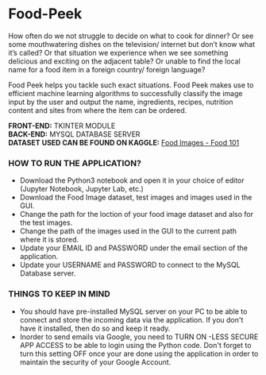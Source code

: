 # Food-Peek

<p>How often do we not struggle to decide on what to cook for dinner? Or see some mouthwatering dishes on the television/ internet but don’t know what it’s called? Or that
situation we experience when we see something delicious and exciting on the adjacent
table? Or unable to find the local name for a food item in a foreign country/ foreign
language? </p>

<p>Food Peek helps you tackle such exact situations.
Food Peek makes use to efficient machine learning algorithms to successfully classify the
image input by the user and output the name, ingredients, recipes, nutrition content and
sites from where the item can be ordered.</p>

**FRONT-END:** TKINTER MODULE  
**BACK-END:** MYSQL DATABASE SERVER  
**DATASET USED CAN BE FOUND ON KAGGLE:** [Food Images - Food 101](https://www.kaggle.com/kmader/food41)

<h3>HOW TO RUN THE APPLICATION?</h3>

* Download the Python3 notebook and open it in your choice of editor (Jupyter Notebook, Jupyter Lab, etc.)
* Download the Food Image dataset, test images and images used in the GUI.  
* Change the path for the loction of your food image dataset and also for the test images.  
* Change the path of the images used in the GUI to the current path where it is stored.  
* Update your EMAIL ID and PASSWORD under the email section of the application.  
* Update your USERNAME and PASSWORD to connect to the MySQL Database server.  

<h3>THINGS TO KEEP IN MIND</h3>

* You should have pre-installed MySQL server on your PC to be able to connect and store the incoming data via the application. If you don't have it installed, then do so and keep it ready.
* Inorder to send emails via Google, you need to TURN ON -LESS SECURE APP ACCESS to be able to login using the Python code. Don't forget to turn this setting OFF once your are done using the application in order to maintain the security of your Google Account.
